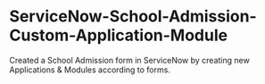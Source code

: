 # ServiceNow-School-Admission-Custom-Application-Module
Created a School Admission form in ServiceNow by creating new Applications &amp; Modules according to forms.

